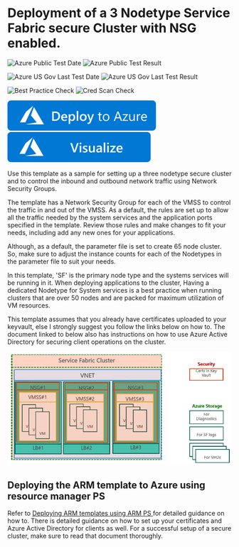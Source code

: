 # Deployment of a 3 Nodetype Service Fabric secure Cluster with NSG enabled.

![Azure Public Test Date](https://azurequickstartsservice.blob.core.windows.net/badges/service-fabric-secure-nsg-cluster-65-node-3-nodetype/PublicLastTestDate.svg)
![Azure Public Test Result](https://azurequickstartsservice.blob.core.windows.net/badges/service-fabric-secure-nsg-cluster-65-node-3-nodetype/PublicDeployment.svg)

![Azure US Gov Last Test Date](https://azurequickstartsservice.blob.core.windows.net/badges/service-fabric-secure-nsg-cluster-65-node-3-nodetype/FairfaxLastTestDate.svg)
![Azure US Gov Last Test Result](https://azurequickstartsservice.blob.core.windows.net/badges/service-fabric-secure-nsg-cluster-65-node-3-nodetype/FairfaxDeployment.svg)

![Best Practice Check](https://azurequickstartsservice.blob.core.windows.net/badges/service-fabric-secure-nsg-cluster-65-node-3-nodetype/BestPracticeResult.svg)
![Cred Scan Check](https://azurequickstartsservice.blob.core.windows.net/badges/service-fabric-secure-nsg-cluster-65-node-3-nodetype/CredScanResult.svg)

[![Deploy To Azure](https://raw.githubusercontent.com/Azure/azure-quickstart-templates/master/1-CONTRIBUTION-GUIDE/images/deploytoazure.svg?sanitize=true)]("https://portal.azure.com/#create/Microsoft.Template/uri/https%3A%2F%2Fraw.githubusercontent.com%2FAzure%2Fazure-quickstart-templates%2Fmaster%2Fservice-fabric-secure-nsg-cluster-65-node-3-nodetype%2Fazuredeploy.json")  [![Visualize](https://raw.githubusercontent.com/Azure/azure-quickstart-templates/master/1-CONTRIBUTION-GUIDE/images/visualizebutton.svg?sanitize=true)]("http://armviz.io/#/?load=https%3A%2F%2Fraw.githubusercontent.com%2FAzure%2Fazure-quickstart-templates%2Fmaster%2Fservice-fabric-secure-nsg-cluster-65-node-3-nodetype%2Fazuredeploy.json")
    


    


Use this template as a sample for setting up a three nodetype secure cluster and to  control the inbound and outbound network traffic using Network Security Groups. 

The template has a Network Security Group for each of the VMSS to control the traffic in and out of the VMSS. As a default, the rules are set up to allow all the traffic needed by the system services and the application ports specified in the template. Review those rules and make changes to fit your needs, including add any new ones for your applications.

Although, as a default, the parameter file is set to create 65 node cluster. So, make sure to adjust the instance counts for each of the Nodetypes in the parameter file to suit your needs.

In this template, 'SF' is the primary node type and the systems services will be running in it. When deploying applications to the cluster, Having a dedicated Nodetype for System services is a best practice when running clusters that are over 50 nodes and are packed for maximum utilization of VM resources.

This template assumes that you already have certificates uploaded to your keyvault, else I strongly suggest you follow the links below on how to. The document linked to below also has instructions on how to use Azure Active Directory for securing client operations on the cluster. 

![Picture of the cluster resources][NSG]

## Deploying the ARM template to Azure using resource manager PS 

Refer to [Deploying ARM templates using ARM PS ](https://azure.microsoft.com/documentation/articles/service-fabric-cluster-creation-via-arm/) for detailed guidance on how to. There is detailed guidance on how to set up your certificates and Azure Active Directory for clients as well. For a successful setup of a secure cluster, make sure to read that document thoroughly. 


<!--Image references-->
[DownloadTemplate]: ./DownloadTemplate.png
[NSG]: ./NSG1.PNG



